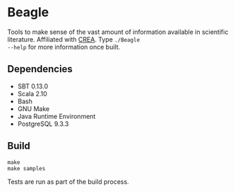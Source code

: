 # Beagle

Tools to make sense of the vast amount of information available in scientific literature.
Affiliated with [CREA](http://crea.berkeley.edu/). Type <code>./Beagle --help</code> for 
more information once built. 

## Dependencies 

- SBT 0.13.0 
- Scala 2.10
- Bash
- GNU Make
- Java Runtime Environment
- PostgreSQL 9.3.3

## Build
    make
    make samples

Tests are run as part of the build process. 


  

  
  
  


